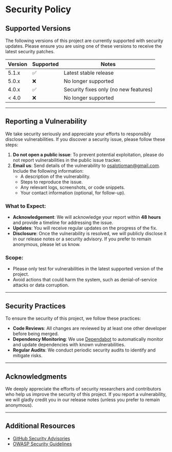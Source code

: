 # Security Policy

## Supported Versions

The following versions of this project are currently supported with security updates. Please ensure you are using one of these versions to receive the latest security patches.

| Version | Supported          | Notes                           |
| ------- | ------------------ | ------------------------------- |
| 5.1.x   | :white_check_mark: | Latest stable release           |
| 5.0.x   | :x:                | No longer supported             |
| 4.0.x   | :white_check_mark: | Security fixes only (no new features) |
| < 4.0   | :x:                | No longer supported             |

---

## Reporting a Vulnerability

We take security seriously and appreciate your efforts to responsibly disclose vulnerabilities. If you discover a security issue, please follow these steps:

1. **Do not open a public issue**: To prevent potential exploitation, please do not report vulnerabilities in the public issue tracker.
2. **Email us**: Send details of the vulnerability to [osalotioman@gmail.com](mailto:osalotioman@gmail.com). Include the following information:
   - A description of the vulnerability.
   - Steps to reproduce the issue.
   - Any relevant logs, screenshots, or code snippets.
   - Your contact information (optional, for follow-up).

### What to Expect:
- **Acknowledgement**: We will acknowledge your report within **48 hours** and provide a timeline for addressing the issue.
- **Updates**: You will receive regular updates on the progress of the fix.
- **Disclosure**: Once the vulnerability is resolved, we will publicly disclose it in our release notes or a security advisory. If you prefer to remain anonymous, please let us know.

### Scope:
- Please only test for vulnerabilities in the latest supported version of the project.
- Avoid actions that could harm the system, such as denial-of-service attacks or data corruption.

---

## Security Practices

To ensure the security of this project, we follow these practices:
- **Code Reviews**: All changes are reviewed by at least one other developer before being merged.
- **Dependency Monitoring**: We use [Dependabot](https://docs.github.com/en/code-security/dependabot) to automatically monitor and update dependencies with known vulnerabilities.
- **Regular Audits**: We conduct periodic security audits to identify and mitigate risks.

---

## Acknowledgments

We deeply appreciate the efforts of security researchers and contributors who help us improve the security of this project. If you report a vulnerability, we will gladly credit you in our release notes (unless you prefer to remain anonymous).

---

## Additional Resources

- [GitHub Security Advisories](https://docs.github.com/en/code-security/security-advisories)
- [OWASP Security Guidelines](https://owasp.org/)
